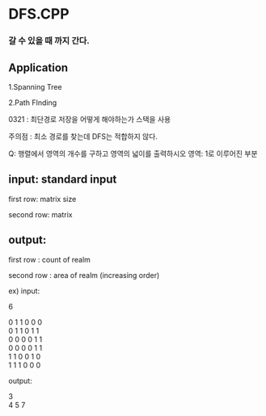 # DFS.CPP

### 갈 수 있을 때 까지 간다.

## Application
 
1.Spanning Tree

2.Path FInding

0321 : 최단경로 저장을 어떻게 해야하는가
    스택을 사용

주의점 : 최소 경로를 찾는데 DFS는 적합하지 않다.

Q: 행렬에서 영역의 개수를 구하고 영역의 넓이를 출력하시오
    영역: 1로 이루어진 부분

## input: standard input

first row: matrix size

second row: matrix

## output: 

first row : count of realm

second row : area of realm (increasing order)


ex)
input:

6

0 1 1 0 0 0  
0 1 1 0 1 1  
0 0 0 0 1 1  
0 0 0 0 1 1  
1 1 0 0 1 0  
1 1 1 0 0 0  

output:

3  
4 5 7
